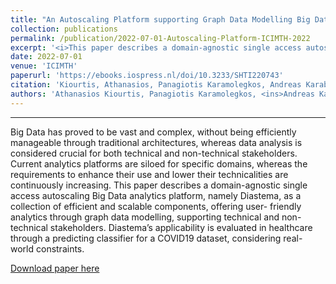 ```yaml
---
title: "An Autoscaling Platform supporting Graph Data Modelling Big Data Analytics"
collection: publications
permalink: /publication/2022-07-01-Autoscaling-Platform-ICIMTH-2022
excerpt: '<i>This paper describes a domain-agnostic single access autoscaling Big Data analytics platform, named Diastema.</i>'
date: 2022-07-01
venue: 'ICIMTH'
paperurl: 'https://ebooks.iospress.nl/doi/10.3233/SHTI220743'
citation: 'Kiourtis, Athanasios, Panagiotis Karamolegkos, Andreas Karabetian, Konstantinos Voulgaris, Yannis Poulakis, Argyro Mavrogiorgou, and Dimosthenis Kyriazis. "An Autoscaling Platform Supporting Graph Data Modelling Big Data Analytics." Studies in Health Technology and Informatics 295 (2022): 376-379.'
authors: 'Athanasios Kiourtis, Panagiotis Karamolegkos, <ins>Andreas Karabetian</ins>, Konstantinos Voulgaris, Yannis Poulakis, Argyro Mavrogiorgou, Dimosthenis Kyriazis'
---
```

<hr>
Big Data has proved to be vast and complex, without being efficiently
manageable through traditional architectures, whereas data analysis is considered
crucial for both technical and non-technical stakeholders. Current analytics
platforms are siloed for specific domains, whereas the requirements to enhance their
use and lower their technicalities are continuously increasing. This paper describes
a domain-agnostic single access autoscaling Big Data analytics platform, namely
Diastema, as a collection of efficient and scalable components, offering user-
friendly analytics through graph data modelling, supporting technical and non-
technical stakeholders. Diastema’s applicability is evaluated in healthcare through a
predicting classifier for a COVID19 dataset, considering real-world constraints.

[Download paper here](https://adreaskar.github.io/files/ICIMTH_2022.pdf)